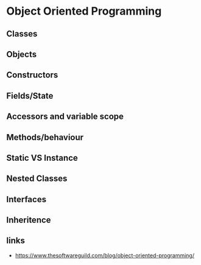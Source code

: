 # Object Oriented Programming

## Classes
## Objects
## Constructors
## Fields/State
## Accessors and variable scope
## Methods/behaviour
## Static VS Instance
## Nested Classes
## Interfaces
## Inheritence

## links

- https://www.thesoftwareguild.com/blog/object-oriented-programming/
